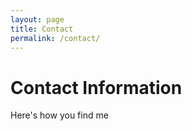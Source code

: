 ```yaml
---
layout: page
title: Contact
permalink: /contact/
---
```


# Contact Information
Here's how you find me
